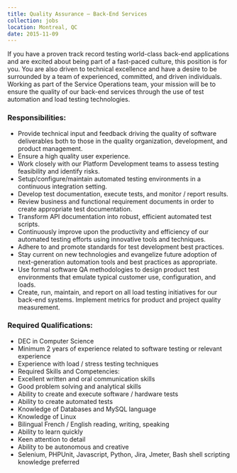 ```yaml
---
title: Quality Assurance – Back-End Services
collection: jobs
location: Montreal, QC
date: 2015-11-09
---
```


If you have a proven track record testing world-class back-end applications and are excited about being part of a fast-paced culture, this position is for you. You are also driven to technical excellence and have a desire to be surrounded by a team of experienced, committed, and driven individuals. Working as part of the Service Operations team, your mission will be to ensure the quality of our back-end services through the use of test automation and load testing technologies.  
 


### Responsibilities:

- Provide technical input and feedback driving the quality of software deliverables both to those in the quality organization, development, and product management.
- Ensure a high quality user experience.
- Work closely with our Platform Development teams to assess testing feasibility and identify risks.
- Setup/configure/maintain automated testing environments in a continuous integration setting.
- Develop test documentation, execute tests, and monitor / report results.
- Review business and functional requirement documents in order to create appropriate test documentation.
- Transform API documentation into robust, efficient automated test scripts. 
- Continuously improve upon the productivity and efficiency of our automated testing efforts using innovative tools and techniques.
- Adhere to and promote standards for test development best practices.
- Stay current on new technologies and evangelize future adoption of next-generation automation tools and best practices as appropriate.
- Use formal software QA methodologies to design product test environments that emulate typical customer use, configuration, and loads.
- Create, run, maintain, and report on all load testing initiatives for our back-end systems.
Implement metrics for product and project quality measurement.
 

### Required Qualifications:

- DEC in Computer Science
- Minimum 2 years of experience related to software testing or relevant experience
- Experience with load / stress testing techniques
- Required Skills and Competencies: 
- Excellent written and oral communication skills
- Good problem solving and analytical skills
- Ability to create and execute software / hardware tests
- Ability to create automated tests
- Knowledge of Databases and MySQL language
- Knowledge of Linux
- Bilingual French / English reading, writing, speaking
- Ability to learn quickly
- Keen attention to detail
- Ability to be autonomous and creative
- Selenium, PHPUnit, Javascript, Python, Jira, Jmeter, Bash shell scripting knowledge preferred